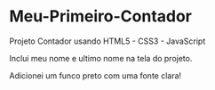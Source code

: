 # Meu-Primeiro-Contador

Projeto Contador usando HTML5 - CSS3 - JavaScript

Inclui meu nome e ultimo nome na tela do projeto.

Adicionei um funco preto com uma fonte clara!

